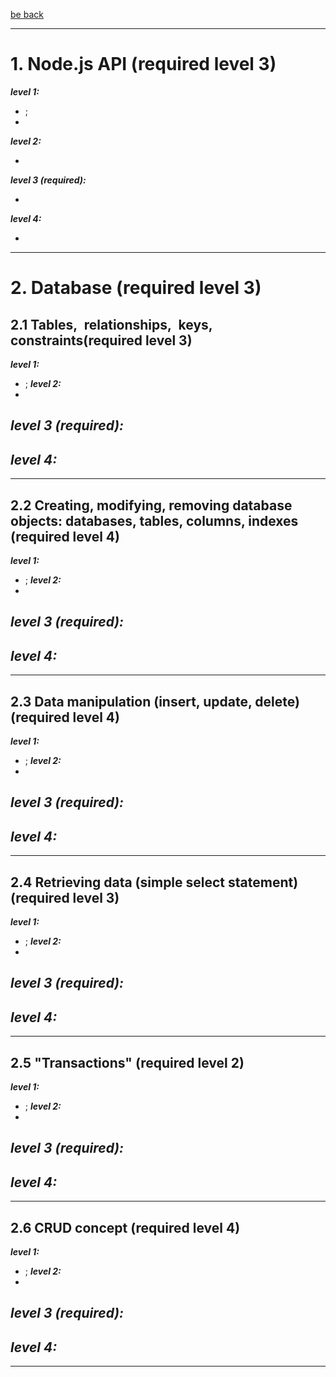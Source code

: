 [be back](https://github.com/ToMikhail/andersen)
___

# 1. Node.js API (required level 3)   

   ***level 1:*** 
   
   - ;
   - 
   ***level 2:***
   
   -  
   ***level 3 (required):***
   
   - 
   ***level 4:***
   
   - 


___
# 2. Database (required level 3)

## 2.1 Tables, relationships, keys, constraints(required level 3)

  ***level 1:***  
  - ;
  ***level 2:***
  -  
  ***level 3 (required):***
  - 

  ***level 4:***
  - 
___

## 2.2 Creating, modifying, removing database objects: databases, tables, columns, indexes (required level 4)

  ***level 1:***  
  - ;
  ***level 2:***
  -  
  ***level 3 (required):***
  - 

  ***level 4:***
  - 
___

## 2.3 Data manipulation (insert, update, delete) (required level 4)

  ***level 1:***  
  - ;
  ***level 2:***
  -  
  ***level 3 (required):***
  - 
  ***level 4:***
  - 
___

## 2.4 Retrieving data (simple select statement) (required level 3)

  ***level 1:***  
  - ;
  ***level 2:***
  -  
  ***level 3 (required):***
  - 
  ***level 4:***
  - 
___

## 2.5 "Transactions" (required level 2)

  ***level 1:***  
  - ;
  ***level 2:***
  -  
  ***level 3 (required):***
  - 
  ***level 4:***
  - 
___

## 2.6 CRUD concept (required level 4)

  ***level 1:***  
  - ;
  ***level 2:***
  -  
  ***level 3 (required):***
  - 

  ***level 4:***
  - 
___



